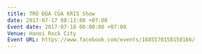 ```yaml
---
title: TRÒ ĐÙA CỦA KRIS Show
date: 2017-07-17 08:13:00 +07:00
Event date: 2017-07-18 00:00:00 +07:00
Venue: Hanoi Rock City
Event URL: https://www.facebook.com/events/1685570158150166/
---
```


